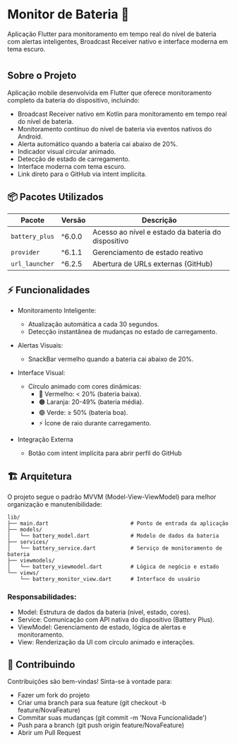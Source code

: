# Monitor de Bateria 🔋
Aplicação Flutter para monitoramento em tempo real do nível de bateria com alertas inteligentes, Broadcast Receiver nativo e interface moderna em tema escuro.

#

## Sobre o Projeto
Aplicação mobile desenvolvida em Flutter que oferece monitoramento completo da bateria do dispositivo, incluindo:

- Broadcast Receiver nativo em Kotlin para monitoramento em tempo real do nível de bateria.
- Monitoramento contínuo do nível de bateria via eventos nativos do Android.
- Alerta automático quando a bateria cai abaixo de 20%.
- Indicador visual circular animado.
- Detecção de estado de carregamento.
- Interface moderna com tema escuro.
- Link direto para o GitHub via intent implícita.

## 📦 Pacotes Utilizados

| Pacote | Versão | Descrição |
|--------|--------|-----------|
| `battery_plus` | ^6.0.0 | Acesso ao nível e estado da bateria do dispositivo |
| `provider` | ^6.1.1 | Gerenciamento de estado reativo |
| `url_launcher` | ^6.2.5 | Abertura de URLs externas (GitHub) |


## ⚡ Funcionalidades

- Monitoramento Inteligente:
    - Atualização automática a cada 30 segundos.
    - Detecção instantânea de mudanças no estado de carregamento.

- Alertas Visuais:
    - SnackBar vermelho quando a bateria cai abaixo de 20%.
    
- Interface Visual:
    - Círculo animado com cores dinâmicas:
        - 🔴 Vermelho: < 20% (bateria baixa).
        - 🟠 Laranja: 20-49% (bateria média).
        - 🟢 Verde: ≥ 50% (bateria boa).
        - ⚡ Ícone de raio durante carregamento.

- Integração Externa
    - Botão com intent implícita para abrir perfil do GitHub

## 🏗️ Arquitetura
O projeto segue o padrão MVVM (Model-View-ViewModel) para melhor organização e manutenibilidade:

```
lib/
├── main.dart                          # Ponto de entrada da aplicação
├── models/
│   └── battery_model.dart             # Modelo de dados da bateria
├── services/
│   └── battery_service.dart           # Serviço de monitoramento de bateria
├── viewmodels/
│   └── battery_viewmodel.dart         # Lógica de negócio e estado
└── views/
    └── battery_monitor_view.dart      # Interface do usuário

```

### Responsabilidades:
- Model: Estrutura de dados da bateria (nível, estado, cores).
- Service: Comunicação com API nativa do dispositivo (Battery Plus).
- ViewModel: Gerenciamento de estado, lógica de alertas e monitoramento.
- View: Renderização da UI com círculo animado e interações.




## 🤝 Contribuindo
Contribuições são bem-vindas! Sinta-se à vontade para:
 - Fazer um fork do projeto
 - Criar uma branch para sua feature (git checkout -b feature/NovaFeature)
 - Commitar suas mudanças (git commit -m 'Nova Funcionalidade')
 - Push para a branch (git push origin feature/NovaFeature)
 - Abrir um Pull Request
